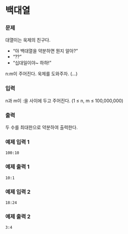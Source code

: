 # 백대열 
### 문제 

대열이는 욱제의 친구다.

- “야 백대열을 약분하면 뭔지 알아?”
- “??”
- “십대일이야~ 하하!”

n:m이 주어진다. 욱제를 도와주자. (...)


### 입력

n과 m이 :을 사이에 두고 주어진다. (1 ≤ n, m ≤ 100,000,000)

### 출력

두 수를 최대한으로 약분하여 출력한다.

### 예제 입력 1

~~~
100:10
~~~

### 예제 출력 1

~~~
10:1
~~~

### 예제 입력 2

~~~
18:24
~~~

### 예제 출력 2

~~~
3:4
~~~
